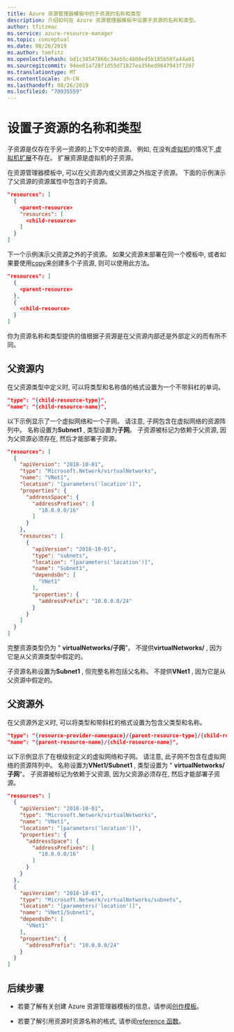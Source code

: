 ```yaml
---
title: Azure 资源管理器模板中的子资源的名称和类型
description: 介绍如何在 Azure 资源管理器模板中设置子资源的名称和类型。
author: tfitzmac
ms.service: azure-resource-manager
ms.topic: conceptual
ms.date: 08/26/2019
ms.author: tomfitz
ms.openlocfilehash: bd1c38547866c34eb5c4808ed5b185b50fa44a01
ms.sourcegitcommit: 94ee81a728f1d55d71827ea356ed9847943f7397
ms.translationtype: MT
ms.contentlocale: zh-CN
ms.lasthandoff: 08/26/2019
ms.locfileid: "70035559"
---
```

# <a name="set-name-and-type-for-child-resources"></a>设置子资源的名称和类型

子资源是仅存在于另一资源的上下文中的资源。 例如, 在没有[虚拟机](/azure/templates/microsoft.compute/2019-03-01/virtualmachines)的情况下,[虚拟机扩展](/azure/templates/microsoft.compute/2019-03-01/virtualmachines/extensions)不存在。 扩展资源是虚拟机的子资源。

在资源管理器模板中, 可以在父资源内或父资源之外指定子资源。 下面的示例演示了父资源的资源属性中包含的子资源。

```json
"resources": [
  {
    <parent-resource>
    "resources": [
      <child-resource>
    ]
  }
]
```

下一个示例演示父资源之外的子资源。 如果父资源未部署在同一个模板中, 或者如果要使用[copy](resource-group-create-multiple.md)来创建多个子资源, 则可以使用此方法。

```json
"resources": [
  {
    <parent-resource>
  },
  {
    <child-resource>
  }
]
```

你为资源名称和类型提供的值根据子资源是在父资源内部还是外部定义的而有所不同。

## <a name="within-parent-resource"></a>父资源内

在父资源类型中定义时, 可以将类型和名称值的格式设置为一个不带斜杠的单词。

```json
"type": "{child-resource-type}",
"name": "{child-resource-name}",
```

以下示例显示了一个虚拟网络和一个子网。 请注意, 子网包含在虚拟网络的资源阵列中。 名称设置为**Subnet1** , 类型设置为**子网**。 子资源被标记为依赖于父资源, 因为父资源必须存在, 然后才能部署子资源。

```json
"resources": [
  {
    "apiVersion": "2018-10-01",
    "type": "Microsoft.Network/virtualNetworks",
    "name": "VNet1",
    "location": "[parameters('location')]",
    "properties": {
      "addressSpace": {
        "addressPrefixes": [
          "10.0.0.0/16"
        ]
      }
    },
    "resources": [
      {
        "apiVersion": "2018-10-01",
        "type": "subnets",
        "location": "[parameters('location')]",
        "name": "Subnet1",
        "dependsOn": [
          "VNet1"
        ],
        "properties": {
          "addressPrefix": "10.0.0.0/24"
        }
      }
    ]
  }
]
```

完整资源类型仍为 " **virtualNetworks/子网**"。 不提供**virtualNetworks/** , 因为它是从父资源类型中假定的。

子资源名称设置为**Subnet1** , 但完整名称包括父名称。 不提供**VNet1** , 因为它是从父资源中假定的。

## <a name="outside-parent-resource"></a>父资源外

在父资源外定义时, 可以将类型和带斜杠的格式设置为包含父类型和名称。

```json
"type": "{resource-provider-namespace}/{parent-resource-type}/{child-resource-type}",
"name": "{parent-resource-name}/{child-resource-name}",
```

以下示例显示了在根级别定义的虚拟网络和子网。 请注意, 此子网不包含在虚拟网络的资源阵列中。 名称设置为**VNet1/Subnet1** , 类型设置为 " **virtualNetworks/子网**"。 子资源被标记为依赖于父资源, 因为父资源必须存在, 然后才能部署子资源。

```json
"resources": [
  {
    "apiVersion": "2018-10-01",
    "type": "Microsoft.Network/virtualNetworks",
    "name": "VNet1",
    "location": "[parameters('location')]",
    "properties": {
      "addressSpace": {
        "addressPrefixes": [
          "10.0.0.0/16"
        ]
      }
    }
  },
  {
    "apiVersion": "2018-10-01",
    "type": "Microsoft.Network/virtualNetworks/subnets",
    "location": "[parameters('location')]",
    "name": "VNet1/Subnet1",
    "dependsOn": [
      "VNet1"
    ],
    "properties": {
      "addressPrefix": "10.0.0.0/24"
    }
  }
]
```

## <a name="next-steps"></a>后续步骤

* 若要了解有关创建 Azure 资源管理器模板的信息，请参阅[创作模板](resource-group-authoring-templates.md)。 

* 若要了解引用资源时资源名称的格式, 请参阅[reference 函数](resource-group-template-functions-resource.md#reference)。
